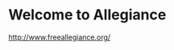 <!--
id: 370300862
link: http://kevinisom.info/post/370300862/welcome-to-allegiance
slug: welcome-to-allegiance
date: Thu Feb 04 2010 21:54:53 GMT+1300 (NZDT)
raw: {"blog_name":"kevinisom","id":370300862,"post_url":"http://kevinisom.info/post/370300862/welcome-to-allegiance","slug":"welcome-to-allegiance","type":"link","date":"2010-02-04 08:54:53 GMT","timestamp":1265273693,"state":"published","format":"html","reblog_key":"isVwPdVV","tags":[],"short_url":"http://tmblr.co/Zw68YyM4bU_","highlighted":[],"feed_item":"http://www.freeallegiance.org/","from_feed_id":"650234","note_count":0,"title":"Welcome to Allegiance","url":"http://www.freeallegiance.org/","description":""}
publish: 2010-02-04
tags: 
title: Welcome to Allegiance
-->


Welcome to Allegiance
=====================

<http://www.freeallegiance.org/>

